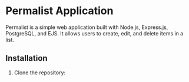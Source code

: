 # Permalist Application

Permalist is a simple web application built with Node.js, Express.js, PostgreSQL, and EJS. It allows users to create, edit, and delete items in a list.

## Installation

1. Clone the repository:
